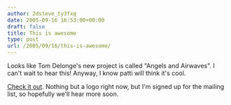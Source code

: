 ```yaml
---
author: 2dsteve_ty3fxq
date: 2005-09-16 16:53:00+00:00
draft: false
title: This is awesome
type: post
url: /2005/09/16/this-is-awesome/
---
```


Looks like Tom Delonge's new project is called "Angels and Airwaves". I can't wait to hear this! Anyway, I know patti will think it's cool.

[Check it out](http://www.angelsandairwaves.com). Nothing but a logo right now, but I'm signed up for the mailing list, so hopefully we'll hear more soon.
